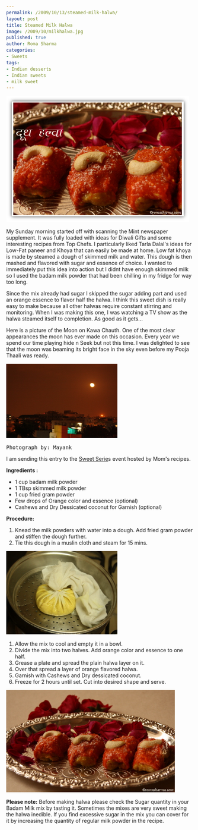 ```yaml
--- 
permalink: /2009/10/13/steamed-milk-halwa/
layout: post
title: Steamed Milk Halwa
image: /2009/10/milkhalwa.jpg
published: true
author: Roma Sharma
categories: 
- Sweets
tags:
- Indian desserts
- Indian sweets
- milk sweet
---
```

<img class="alignnone size-full wp-image-1960" title="milkHalwa" src="/2009/10/milkhalwa.jpg" alt="milkHalwa" width="494" height="339" />

My Sunday morning started off with scanning the Mint newspaper supplement. It was fully loaded with ideas for Diwali Gifts and some interesting recipes from Top Chefs. I particularly liked Tarla Dalal's ideas for Low-Fat paneer and Khoya that can easily be made at home. Low fat khoya is made by steamed a dough of skimmed milk and water. This dough is then mashed and flavored with sugar and essence of choice. I wanted to immediately put this idea into action but I didnt have enough skimmed milk so I used the badam milk powder that had been chilling in my fridge for way too long.

<!--more-->Since the mix already had sugar I skipped the sugar adding part and used an orange essence to flavor half the halwa. I think this sweet dish is really easy to make because all other halwas require constant stirring and monitoring. When I was making this one, I was watching a TV show as the halwa steamed itself to completion. As good as it gets...

Here is a picture of the Moon on Kawa Chauth. One of the most clear appearances the moon has ever made on this occasion. Every year we spend our time playing hide n Seek but not this time. I was delighted to see that the moon was beaming its bright face in the sky even before my Pooja Thaali was ready.

<div class='post-image'><img class="size-full wp-image-1970 " title="moon" src="/2009/10/moon.jpg" alt="moon" width="300" height="200" /></div>
<pre>Photograph by: Mayank</pre>
I am sending this entry to the <a href="http://momrecipies.blogspot.com/2009/10/event-announcement-sweet-series.html">Sweet Serie</a>s event hosted by Mom's recipes.

<strong>Ingredients :</strong>
<ul>
	<li>1 cup badam milk powder</li>
	<li>1 TBsp skimmed milk powder</li>
	<li>1 cup fried gram powder</li>
	<li>Few drops of Orange color and essence (optional)</li>
	<li>Cashews and Dry Dessicated coconut for Garnish (optional)</li>
</ul>
<strong>Procedure:</strong>
<ol>
	<li>Knead the milk powders with water into a dough. Add fried gram powder and stiffen the dough further.</li>
	<li>Tie this dough in a muslin cloth and steam for 15 mins.</li>
</ol>
<div class='post-image'><img class="size-full wp-image-1968" title="potli" src="/2009/10/potli.jpg" alt="potli" width="300" height="224" /></div>
<ol>
	<li>Allow the mix to cool and empty it in a bowl.</li>
	<li>Divide the mix into two halves. Add orange color and essence to one half.</li>
	<li>Grease a plate and spread the plain halwa layer on it.</li>
	<li>Over that spread a layer of orange flavored halwa.</li>
	<li>Garnish with Cashews and Dry dessicated coconut.</li>
	<li>Freeze for 2 hours until set. Cut into desired shape and serve.</li>
</ol>
<img class="alignnone size-full wp-image-1969" title="platter" src="/2009/10/platter.jpg" alt="platter" width="455" height="275" />

<strong>Please note:</strong>
Before making halwa please check the Sugar quantity in your Badam Milk mix by tasting it. Sometimes the mixes are very sweet making the halwa inedible. If you find excessive sugar in the mix you can cover for it by increasing the quantity of regular milk powder in the recipe.
